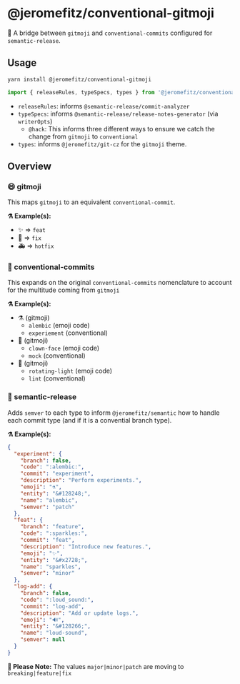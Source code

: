 # @jeromefitz/conventional-gitmoji

🌉️ A bridge between `gitmoji` and `conventional-commits` configured for `semantic-release`.

## Usage

```sh
yarn install @jeromefitz/conventional-gitmoji
```

```ts
import { releaseRules, typeSpecs, types } from '@jeromefitz/conventional-gitmoji`
```

- `releaseRules`: informs `@semantic-release/commit-analyzer`
- `typeSpecs`: informs `@semantic-release/release-notes-generator` (via `writerOpts`)
  - `@hack`: This informs three different ways to ensure we catch the change from `gitmoji` to `conventional`
- `types`: informs `@jeromefitz/git-cz` for the `gitmoji` theme.

## Overview

### 😄️ gitmoji

This maps `gitmoji` to an equivalent `conventional-commit`.

**⚗️ Example(s):**

- ✨️ => `feat`
- 🐛️ => `fix`
- 🚑️ => `hotfix`

### 📝️ conventional-commits

This expands on the original `conventional-commits` nomenclature to account for the multitude coming from `gitmoji`

**⚗️ Example(s):**

- ⚗️ (gitmoji)
  - `alembic` (emoji code)
  - `experiement` (conventional)
- 🤡️ (gitmoji)
  - `clown-face` (emoji code)
  - `mock` (conventional)
- 🚨️ (gitmoji)
  - `rotating-light` (emoji code)
  - `lint` (conventional)

### 🚀️ semantic-release

Adds `semver` to each type to inform `@jeromefitz/semantic` how to handle each commit type (and if it is a convential branch type).

**⚗️ Example(s):**

```json
{
  "experiment": {
    "branch": false,
    "code": ":alembic:",
    "commit": "experiment",
    "description": "Perform experiments.",
    "emoji": "⚗️",
    "entity": "&#128248;",
    "name": "alembic",
    "semver": "patch"
  },
  "feat": {
    "branch": "feature",
    "code": ":sparkles:",
    "commit": "feat",
    "description": "Introduce new features.",
    "emoji": "✨",
    "entity": "&#x2728;",
    "name": "sparkles",
    "semver": "minor"
  },
  "log-add": {
    "branch": false,
    "code": ":loud_sound:",
    "commit": "log-add",
    "description": "Add or update logs.",
    "emoji": "🔊",
    "entity": "&#128266;",
    "name": "loud-sound",
    "semver": null
  }
}
```

**📝️ Please Note:** The values `major|minor|patch` are moving to `breaking|feature|fix`
